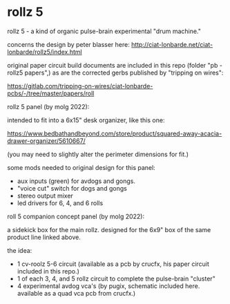 # rollz 5
 rollz 5 - a kind of organic pulse-brain experimental "drum machine."
 
 concerns the design by peter blasser here:
 http://ciat-lonbarde.net/ciat-lonbarde/rollz5/index.html
 
 original paper circuit build documents are included in this repo (folder "pb - rollz5 papers",) 
 as are the corrected gerbs published by "tripping on wires":
 
 https://gitlab.com/tripping-on-wires/ciat-lonbarde-pcbs/-/tree/master/papers/roll
 
 rollz 5 panel (by molg 2022):
 
 intended to fit into a 6x15" desk organizer, like this one:
 
 https://www.bedbathandbeyond.com/store/product/squared-away-acacia-drawer-organizer/5610667/
 
 (you may need to slightly alter the perimeter dimensions for fit.)
 
 some mods needed to original design for this panel: 
  - aux inputs (green) for avdogs and gongs.
  - "voice cut" switch for dogs and gongs
  - stereo output mixer
  - led drivers for 6, 4, and 6 rolls

 roll 5 companion concept panel (by molg 2022): 
 
 a sidekick box for the main rollz. designed for the 6x9" box of the same product line linked above.
 
 the idea: 
  - 1 cv-roolz 5-6 circuit (available as a pcb by crucfx, his paper circuit included in this repo.)
  - 1 of each 3, 4, and 5 rollz circuit to complete the pulse-brain "cluster"
  - 4 experimental avdog vca's (by pugix, schematic included here. available as a quad vca pcb from crucfx.)
